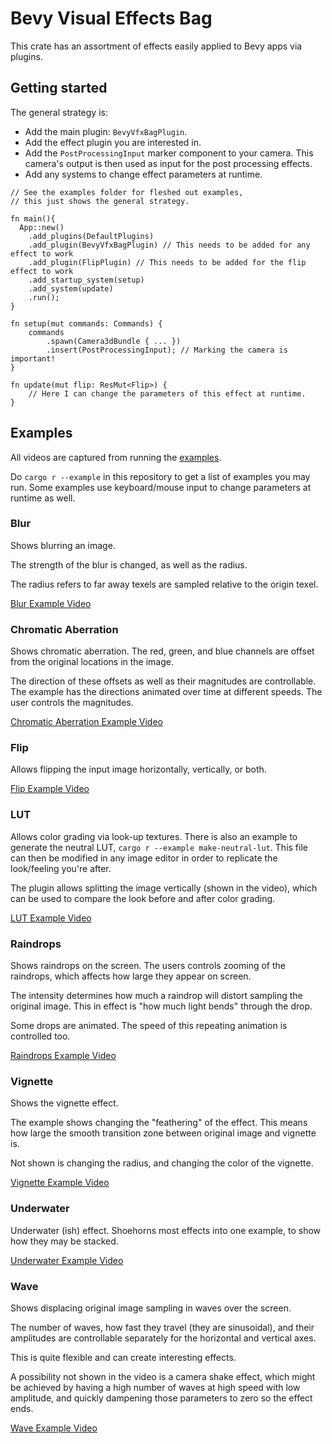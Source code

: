# Bevy Visual Effects Bag

This crate has an assortment of effects easily applied to Bevy apps via plugins.

## Getting started

The general strategy is:

* Add the main plugin: `BevyVfxBagPlugin`.
* Add the effect plugin you are interested in.
* Add the `PostProcessingInput` marker component to your camera. This camera's output is then used as input for the post processing effects.
* Add any systems to change effect parameters at runtime.

```rust,ignore
// See the examples folder for fleshed out examples,
// this just shows the general strategy.

fn main(){
  App::new()
    .add_plugins(DefaultPlugins)
    .add_plugin(BevyVfxBagPlugin) // This needs to be added for any effect to work
    .add_plugin(FlipPlugin) // This needs to be added for the flip effect to work
    .add_startup_system(setup)
    .add_system(update)
    .run();
}

fn setup(mut commands: Commands) {
    commands
        .spawn(Camera3dBundle { ... })
        .insert(PostProcessingInput); // Marking the camera is important!
}

fn update(mut flip: ResMut<Flip>) {
    // Here I can change the parameters of this effect at runtime.
}
```

## Examples

All videos are captured from running the [examples](https://github.com/torsteingrindvik/bevy-vfx-bag/tree/main/examples).

Do `cargo r --example` in this repository to get a list of examples you may run.
Some examples use keyboard/mouse input to change parameters at runtime as well.

### Blur

Shows blurring an image.

The strength of the blur is changed, as well as the radius.

The radius refers to far away texels are sampled relative to the origin texel.

[Blur Example Video](https://user-images.githubusercontent.com/52322338/195917033-762688ae-c8ce-4d62-9446-900cd6af1939.mp4)

### Chromatic Aberration

Shows chromatic aberration.
The red, green, and blue channels are offset from the original locations in the image.

The direction of these offsets as well as their magnitudes are controllable.
The example has the directions animated over time at different speeds.
The user controls the magnitudes.

[Chromatic Aberration Example Video](https://user-images.githubusercontent.com/52322338/195917082-453ea4e7-d7b8-46c3-ad6d-1298e53620c0.mp4)

### Flip

Allows flipping the input image horizontally, vertically, or both.

[Flip Example Video](https://user-images.githubusercontent.com/52322338/195917100-acece75a-a867-43c8-a850-62ca7a1109f0.mp4)

### LUT

Allows color grading via look-up textures.
There is also an example to generate the neutral LUT, `cargo r --example make-neutral-lut`.
This file can then be modified in any image editor in order to replicate the look/feeling you're after.

The plugin allows splitting the image vertically (shown in the video), which can be used to compare the look
before and after color grading.

[LUT Example Video](https://user-images.githubusercontent.com/52322338/196005149-a76e6d5b-d227-4e71-9f3f-4e1d86b4d12e.mp4)

### Raindrops

Shows raindrops on the screen.
The users controls zooming of the raindrops, which affects how large they appear on screen.

The intensity determines how much a raindrop will distort sampling the original image.
This in effect is "how much light bends" through the drop.

Some drops are animated. The speed of this repeating animation is controlled too.

[Raindrops Example Video](https://user-images.githubusercontent.com/52322338/195917577-352f549b-1622-4e62-b2e9-7005fbbdd875.mp4)

### Vignette

Shows the vignette effect.

The example shows changing the "feathering" of the effect.
This means how large the smooth transition zone between original image and vignette is.

Not shown is changing the radius, and changing the color of the vignette.

[Vignette Example Video](https://user-images.githubusercontent.com/52322338/195917174-0be12446-d527-4d81-8e0d-24370b8bdd03.mp4)

### Underwater

Underwater (ish) effect.
Shoehorns most effects into one example, to show how they may be stacked.

[Underwater Example Video](https://user-images.githubusercontent.com/52322338/196513586-dbf0f822-0144-4af8-b11d-177fada21311.mp4)

### Wave

Shows displacing original image sampling in waves over the screen.

The number of waves, how fast they travel (they are sinusoidal),
and their amplitudes are controllable separately for the horizontal and
vertical axes.

This is quite flexible and can create interesting effects.

A possibility not shown in the video is a camera shake effect,
which might be achieved by having a high number of waves at high speed with low amplitude,
and quickly dampening those parameters to zero so the effect ends.

[Wave Example Video](https://user-images.githubusercontent.com/52322338/195917192-461fd2a1-8bdf-4671-bfce-a1182de41fb1.mp4)

